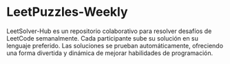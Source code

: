 # LeetPuzzles-Weekly
LeetSolver-Hub es un repositorio colaborativo para resolver desafíos de LeetCode semanalmente. Cada participante sube su solución en su lenguaje preferido. Las soluciones se prueban automáticamente, ofreciendo una forma divertida y dinámica de mejorar habilidades de programación.
